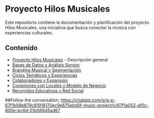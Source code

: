 # Proyecto Hilos Musicales

Este repositorio contiene la documentación y planificación del proyecto Hilos Musicales, una iniciativa que busca conectar la música con experiencias culturales.

## Contenido

- [Proyecto Hilos Musicales](Proyecto_Hilos_Musicales.md) - Descripción general
- [Bases de Datos y Análisis Sonoro](Bases_de_Datos_y_Analisis_Sonoro.md)
- [Branding Musical y Segmentación](Branding_Musical_y_Segmentacion.md)
- [Ciclos Temáticos y Experiencias](Ciclos_Tematicos_y_Experiencias.md)
- [Colaboradores y Expansión](Colaboradores_y_Expansión.md)
- [Conexiones con Locales y Modelo de Negocio](Conexiones_con_Locales_y_Modelo_de_Negocio.md)
- [Recorridos Educativos y Red Social](Recorridos_Educativos_y_Red_Social.md) 


##Follow the conversation:
https://chatgpt.com/g/g-p-67f1b56b879c81918170ec9e875ebd0f-music-project/c/67f1a052-af0c-800e-bc6d-01b56845ad67